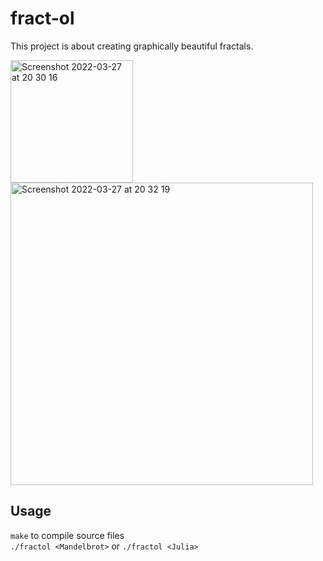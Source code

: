 # fract-ol
This project is about creating graphically beautiful fractals.

<img width="196" alt="Screenshot 2022-03-27 at 20 30 16" src="https://user-images.githubusercontent.com/65648486/160295433-562dcdc8-e5ed-4041-8166-a92fa0fd48c2.png"> <br>
<img width="484" alt="Screenshot 2022-03-27 at 20 32 19" src="https://user-images.githubusercontent.com/65648486/160295522-f7b6d80a-ae3e-482b-8feb-b3d64d127294.png">

## Usage

``make`` to compile source files <br>
``./fractol <Mandelbrot>`` or ``./fractol <Julia>``

